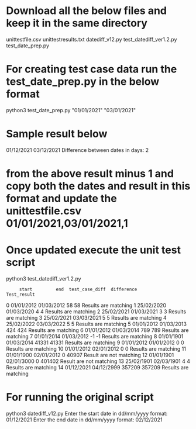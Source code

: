 # Download all the below files and keep it in the same directory
unittestfile.csv
unittestresults.txt
datediff_v12.py
test_datediff_ver1.2.py
test_date_prep.py
# For creating test case data run the test_date_prep.py in the below format
python3 test_date_prep.py "01/01/2021" "03/01/2021"
# Sample result below
01/12/2021
03/12/2021
Difference between dates in days:
2

# from the above result minus 1 and copy both the dates and result in this format and update the unittestfile.csv 01/01/2021,03/01/2021,1
# Once updated execute the unit test script
python3 test_datediff_ver1.2.py

         start         end  test_case_diff  difference              Test_result
0   01/01/2012  01/03/2012              58          58     Results are matching
1   25/02/2020  01/03/2020               4           4     Results are matching
2   25/02/2021  01/03/2021               3           3     Results are matching
3   25/02/2021  03/03/2021               5           5     Results are matching
4   25/02/2022  03/03/2022               5           5     Results are matching
5   01/01/2012  01/03/2013             424         424     Results are matching
6   01/01/2012  01/03/2014             789         789     Results are matching
7   01/01/2014  01/03/2012              -1          -1     Results are matching
8   01/01/1901  01/03/2014           41331       41331     Results are matching
9   01/01/2012  01/01/2012               0           0     Results are matching
10  01/01/2012  02/01/2012               0           0     Results are matching
11  01/01/1900  02/01/2012               0       40907  Result are not matching
12  01/01/1901  02/01/3000               0      401402  Result are not matching
13  25/02/1901  02/03/1901               4           4     Results are matching
14  01/12/2021  04/12/2999          357209      357209     Results are matching
# For running the original script 
python3 datediff_v12.py
Enter the start date in dd/mm/yyyy format: 01/12/2021
Enter the end date in dd/mm/yyyy format: 02/12/2021